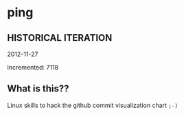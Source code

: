 # ping

## HISTORICAL ITERATION
2012-11-27

Incremented: 7118

## What is this?? 
Linux skills to hack the github commit visualization chart `;-)`
